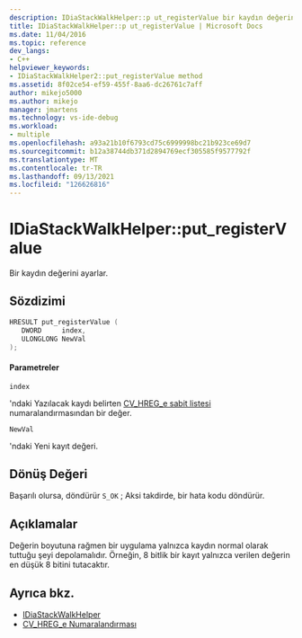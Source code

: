 ```yaml
---
description: IDiaStackWalkHelper::p ut_registerValue bir kaydın değerini ayarlar.
title: IDiaStackWalkHelper::p ut_registerValue | Microsoft Docs
ms.date: 11/04/2016
ms.topic: reference
dev_langs:
- C++
helpviewer_keywords:
- IDiaStackWalkHelper2::put_registerValue method
ms.assetid: 8f02ce54-ef59-455f-8aa6-dc26761c7aff
author: mikejo5000
ms.author: mikejo
manager: jmartens
ms.technology: vs-ide-debug
ms.workload:
- multiple
ms.openlocfilehash: a93a21b10f6793cd75c6999998bc21b923ce69d7
ms.sourcegitcommit: b12a38744db371d2894769ecf305585f9577792f
ms.translationtype: MT
ms.contentlocale: tr-TR
ms.lasthandoff: 09/13/2021
ms.locfileid: "126626816"
---
```

# <a name="idiastackwalkhelperput_registervalue"></a>IDiaStackWalkHelper::put_registerValue
Bir kaydın değerini ayarlar.

## <a name="syntax"></a>Sözdizimi

```C++
HRESULT put_registerValue ( 
   DWORD     index,
   ULONGLONG NewVal
);
```

#### <a name="parameters"></a>Parametreler
 `index`

'ndaki Yazılacak kaydı belirten [CV_HREG_e sabit listesi](../../debugger/debug-interface-access/cv-hreg-e.md) numaralandırmasından bir değer.

 `NewVal`

'ndaki Yeni kayıt değeri.

## <a name="return-value"></a>Dönüş Değeri
 Başarılı olursa, döndürür `S_OK` ; Aksi takdirde, bir hata kodu döndürür.

## <a name="remarks"></a>Açıklamalar
 Değerin boyutuna rağmen bir uygulama yalnızca kaydın normal olarak tuttuğu şeyi depolamalıdır. Örneğin, 8 bitlik bir kayıt yalnızca verilen değerin en düşük 8 bitini tutacaktır.

## <a name="see-also"></a>Ayrıca bkz.
- [IDiaStackWalkHelper](../../debugger/debug-interface-access/idiastackwalkhelper.md)
- [CV_HREG_e Numaralandırması](../../debugger/debug-interface-access/cv-hreg-e.md)
